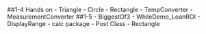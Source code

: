 ##1-4 Hands on 
  	- Triangle
  	- Circle
  	- Rectangle
  	- TempConverter
  	- MeasurementConverter
##1-5
	- BiggestOf3
	- WhileDemo_LoanROI
	- DisplayRange
	- calc package
	- Post Class
		- Rectangle